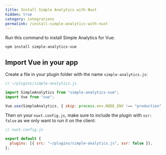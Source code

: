 ```yaml
---
title: Install Simple Analytics with Nuxt
hidden: true
category: integrations
permalink: /install-simple-analytics-with-nuxt
---
```


Run this command to install Simple Analytics for Vue:

```bash
npm install simple-analytics-vue
```

## Import Vue in your app

Create a file in your plugin folder with the name `simple-analytics.js`:

```js
// ~/plugins/simple-analytics.js

import SimpleAnalytics from "simple-analytics-vue";
import Vue from "vue";

Vue.use(SimpleAnalytics, { skip: process.env.NODE_ENV !== "production" });
```

Then on your `nuxt.config.js`, make sure to include the plugin with `ssr: false` as we only want to run it on the client:

```js
// nuxt.config.js

export default {
  plugins: [{ src: "~/plugins/simple-analytics.js", ssr: false }],
};
```
